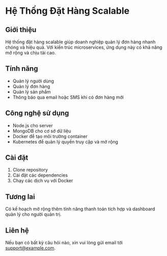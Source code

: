 # Hệ Thống Đặt Hàng Scalable

## Giới thiệu
Hệ thống đặt hàng scalable giúp doanh nghiệp quản lý đơn hàng nhanh chóng và hiệu quả.  Với kiến trúc microservices, ứng dụng này có khả năng mở rộng và chịu tải cao.

## Tính năng
- Quản lý người dùng
- Quản lý đơn hàng
- Quản lý sản phẩm
- Thông báo qua email hoặc SMS khi có đơn hàng mới  
  
## Công nghệ sử dụng
- Node.js cho server
- MongoDB cho cơ sở dữ liệu
- Docker để tạo môi trường container
- Kubernetes để quản lý quyền truy cập và mở rộng

## Cài đặt
1. Clone repository
2. Cài đặt các dependencies
3. Chạy các dịch vụ với Docker

## Tương lai
Có kế hoạch mở rộng thêm tính năng thanh toán tích hợp và dashboard quản lý cho người quản trị.

## Liên hệ
Nếu bạn có bất kỳ câu hỏi nào, xin vui lòng gửi email tới support@example.com.
